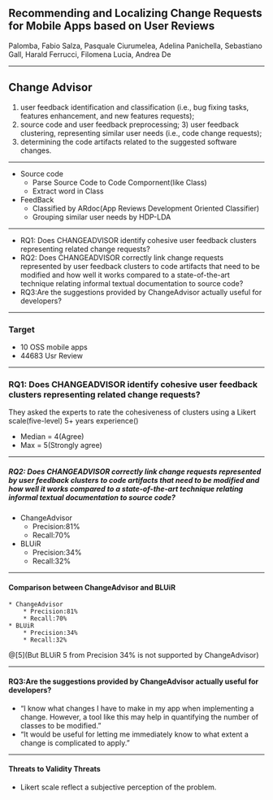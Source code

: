 ## Recommending and Localizing Change Requests for Mobile Apps based on User Reviews
Palomba, Fabio
Salza, Pasquale
Ciurumelea, Adelina
Panichella, Sebastiano
Gall, Harald
Ferrucci, Filomena
Lucia, Andrea De

<!--研究者は、
モバイルアプリの維持と発展に役立つユーザーレビューから情報を抽出します。ただし、ほとんどのユーザーは、特定のキーワード（バグ、機能など）に基づいてユーザーレビューを自動的に分類するだけです。さらに、ユーザのフィードバックを変更するソースコードコンポーネントにリンクするためのサポートを提供していないため、手作業で時間がかかり、エラーを起こしやすいタスクが必要です。本稿では、ユーザレビューに含まれる文章の構造、意味、感情を分析して、メンテナンスの観点から有用な（ユーザの）フィードバックを抽出し、開発者にソフトウェア成果物の変更を推奨する新しいアプローチであるCHANGEADVISORを紹介する。それは自然言語処理とクラスタリングアルゴリズムに依存して、同様のユーザーのニーズや変更の提案に関するユーザーレビューをグループ化します。次に、テキストベースの発見的手法を使用して、推奨されるソフトウェアの変更に従って保守が必要なコード成果物を決定します。 10のオープンソースモバイルアプリとその元の開発者の44683人のユーザーレビューで行われた定量的および定性的な調査では、（i）同様のユーザー変更要求をクラスタリングし、（ii）影響を受けたコードコンポーネントを特定することでCHANGEADVISOR提案された変更。さらに、得られた結果は、CHANGEADVISORが、ユーザフィードバッククラスタをソースコードにリンクするベースラインアプローチよりも正確であることを示しています-->

---

## Change Advisor
1) user feedback identification and classification (i.e., bug fixing tasks, features enhancement, and new features requests);
2) source code and user feedback preprocessing; 3) user feedback clustering, representing similar user needs (i.e., code change requests);
4) determining the code artifacts related to the suggested software changes.

<!--1）ユーザフィードバックの識別および分類（すなわち、バグ修正タスク、機能拡張、および新機能要求）。
2）ソースコードとユーザフィードバックの前処理。 
3）同様のユーザニーズ（すなわち、コード変更要求）を表すユーザフィードバッククラスタリング。
4）提案されたソフトウェア変更に関連するコードアーチファクトを決定する。-->

---
* Source code
    * Parse Source Code to Code Compornent(like Class)
    * Extract word in Class
* FeedBack
    * Classified by ARdoc(App Reviews Development Oriented Classifier)
    * Grouping similar user needs by HDP-LDA
---

* RQ1: Does CHANGEADVISOR identify cohesive user feedback clusters representing related change requests?
* RQ2: Does CHANGEADVISOR correctly link change requests represented by user feedback clusters to code artifacts that need to be modified and how well it works compared to a state-of-the-art technique relating informal textual documentation to source code?
* RQ3:Are the suggestions provided by ChangeAdvisor actually useful for developers?

<!-- RQ1：CHANGEADVISORは、関連する変更要求を表す一貫性のあるユーザーフィードバッククラスタを識別しますか？
•RQ2：CHANGEADVISORは、ユーザーフィードバッククラスターによって表される変更要求を、変更する必要があるコード成果物に正しくリンクするか、インフォーマルなテキスト文書をソースコードに関連付ける最先端の技術と比較してどれくらいうまく機能しますか？
* 提案が有益であったか？
-->

---

### Target
* 10 OSS mobile apps
* 44683 Usr Review

---

### RQ1: Does CHANGEADVISOR identify cohesive user feedback clusters representing related change requests?
They asked the experts to rate the cohesiveness of clusters using a Likert scale(five-level) 5+ years experience()

* Median = 4(Agree)
* Max = 5(Strongly agree)

<!--リッカート尺度
全く同意できない
同意できない
どちらともいえない
同意できる
非常に同意できる-->

---

##### RQ2: Does CHANGEADVISOR correctly link change requests represented by user feedback clusters to code artifacts that need to be modified and how well it works compared to a state-of-the-art technique relating informal textual documentation to source code?

* ChangeAdvisor
    * Precision:81%
    * Recall:70%
* BLUiR
    * Precision:34%
    * Recall:32%

---
#### Comparison between ChangeAdvisor and BLUiR
```
* ChangeAdvisor
    * Precision:81%
    * Recall:70%
* BLUiR
    * Precision:34%
    * Recall:32%
```
@[5](But BLUiR 5 from Precision 34% is not supported  by ChangeAdvisor)

---

#### RQ3:Are the suggestions provided by ChangeAdvisor actually useful for developers?

* “I know what changes I have to make in my app when implementing a change. However, a tool like this may help in quantifying the number of classes to be modified.”
* “It would be useful for letting me immediately know to what extent a change is complicated to apply.”

---
#### Threats to Validity Threats

* Likert scale reflect a subjective perception of the problem.